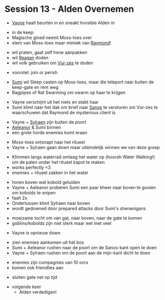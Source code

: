 # Session 13 - Alden Overnemen

- [Vayne](https://bookstack.hemels.me/books/Inquisitors/page/vayne) haalt beurten in en sneakt Invisible Alden in

+ in de keep:
+ Magische gloed neemt Moss-toes over
+ stem van Moss-toes maar mimiek van [Raymond](https://bookstack.hemels.me/books/Inquisitors/page/sanos#Raymond%20Staghorn)!

- wil praten, gaat zelf Irene aanpakken
- wil [Reagan](https://bookstack.hemels.me/books/Inquisitors/page/sanos#Reagan%20Staghorn) doden
- wil volk gebruiken om [Vur-zes](https://bookstack.hemels.me/books/Inquisitors/page/sanos#Vur-zes%20Lunzik) te doden

+ voorstel: join or perish

- [Sumi](https://bookstack.hemels.me/books/Inquisitors/page/sumi) wil Sleep casten op Moss-toes, maar die teleport naar buiten de keep-gate en rent weg
- Bagpipes of Rat Swarming om swarm op haar te krijgen

+ Vayne verschijnt uit het niets en stabt haar
+ Sumi klimt naar het dak om brief naar [Sanos](https://bookstack.hemels.me/books/Inquisitors/page/sanos) te versturen om Vur-zes te waarschuwen dat Raymond de mysterious client is

- Vayne + [Sylraen](https://bookstack.hemels.me/books/Inquisitors/page/sylraen-morra) zijn buiten de poort
- [Aeleanor](https://bookstack.hemels.me/books/Inquisitors/page/aeleanor) & Sumi binnen
- een grote horde enemies komt eraan

+ Moss-toes ontsnapt naar het ritueel
+ Vayne + Sylraen gaan down maar uiteindelijk winnen we van deze groep

- Klimmen langs waterrad omlaag het water op (hoorah Water Walking!) om de palen onder het ritueel kapot te maken
- works perfectly <3
- enemies + ritueel zakken in het water

+ horen boven wat kobold geluiden
+ Vayne + Aeleanor proberen Sumi een paar kheer naar boven te gooien om kobolds te snipen
+ faalt 2x
+ Ondertussen klimt Sylraen naar boven
+ wordt gedowned door prepared attacks door Sumi's shenanigans

- moeizame tocht om van gat, naar boven, naar de gate te komen
- goblins/kobolds zijn niet sterk maar wel met veel

+ Vayne is opnieuw down

- zien enemies aankomen uit het bos
- Sumi + Aeleanor rushen naar de poort om de Sanos-kant open te doen
- Vayne + Sylraen rushen om de poort aan de mijn-kant dicht te doen

+ enemies zijn compagnies van 10 orcs
+ komen ook friendlies aan

- sluiten gate net op tijd

+ volgende keer
    - Alden verdedigen!
